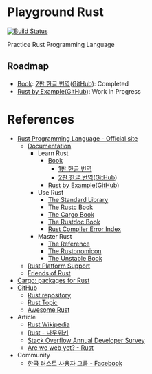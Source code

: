# Playground Rust

[![Build Status](https://travis-ci.com/khbrst/playground_rust.svg?branch=master)](https://travis-ci.com/khbrst/playground_rust)

Practice Rust Programming Language

## Roadmap

- [Book](https://doc.rust-lang.org/book/): [2판 한글 번역](https://rinthel.github.io/rust-lang-book-ko/)([GitHub](https://github.com/rinthel/rust-lang-book-ko)): Completed
- [Rust by Example](https://doc.rust-lang.org/rust-by-example/index.html)([GitHub](https://github.com/rust-lang/rust-by-example)): Work In Progress

# References

- [Rust Programming Language - Official site](https://www.rust-lang.org)
	- [Documentation](https://doc.rust-lang.org/)
		- Learn Rust
			- [Book](https://doc.rust-lang.org/book/)
				- [1판 한글 번역](https://www.penflip.com/sarojaba/rust-doc-korean)
				- [2판 한글 번역](https://rinthel.github.io/rust-lang-book-ko/)([GitHub](https://github.com/rinthel/rust-lang-book-ko))
			- [Rust by Example](https://doc.rust-lang.org/rust-by-example/index.html)([GitHub](https://github.com/rust-lang/rust-by-example))
		- Use Rust
			- [The Standard Library](https://doc.rust-lang.org/std/index.html)
			- [The Rustc Book](https://doc.rust-lang.org/rustc/index.html)
			- [The Cargo Book](https://doc.rust-lang.org/cargo/index.html)
			- [The Rustdoc Book](https://doc.rust-lang.org/rustdoc/index.html)
			- [Rust Compiler Error Index](https://doc.rust-lang.org/error-index.html)
		- Master Rust
			- [The Reference](https://doc.rust-lang.org/reference/index.html)
			- [The Rustonomicon](https://doc.rust-lang.org/nomicon/index.html)
			- [The Unstable Book](https://doc.rust-lang.org/unstable-book/index.html)
	- [Rust Platform Support](https://forge.rust-lang.org/platform-support.html)
	- [Friends of Rust](https://www.rust-lang.org/friends.html)
- [Cargo: packages for Rust](https://crates.io/)
- [GitHub](https://github.com)
	- [Rust repository](https://github.com/rust-lang/rust)
	- [Rust Topic](https://github.com/topics/rust)
	- [Awesome Rust](https://github.com/rust-unofficial/awesome-rust)
- Article
	- [Rust Wikipedia](https://en.wikipedia.org/wiki/Rust_(programming_language))
	- [Rust - 나무위키](https://namu.wiki/w/Rust)
	- [Stack Overflow Annual Developer Survey](https://insights.stackoverflow.com/survey)
	- [Are we web yet? - Rust](https://www.arewewebyet.org/)
- Community
	- [한국 러스트 사용자 그룹 - Facebook](https://www.facebook.com/groups/rustlang/)
